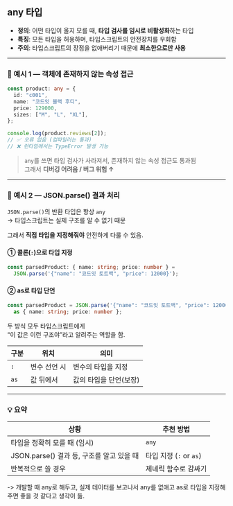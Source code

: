 ## any 타입

- **정의**: 어떤 타입이 올지 모를 때, **타입 검사를 임시로 비활성화**하는 타입  
- **특징**: 모든 타입을 허용하며, 타입스크립트의 안전장치를 우회함  
- **주의**: 타입스크립트의 장점을 없애버리기 때문에 **최소한으로만 사용**

---

### 💬 예시 1 — 객체에 존재하지 않는 속성 접근

```ts
const product: any = {
  id: "c001",
  name: "코드잇 블랙 후디",
  price: 129000,
  sizes: ["M", "L", "XL"],
};

console.log(product.reviews[2]); 
// ✅ 오류 없음 (컴파일러는 통과)
// ❌ 런타임에서는 TypeError 발생 가능
```

> `any`를 쓰면 타입 검사가 사라져서, 존재하지 않는 속성 접근도 통과됨  
> 그래서 **디버깅 어려움 / 버그 위험 ↑**

---

### 💬 예시 2 — JSON.parse() 결과 처리

`JSON.parse()`의 반환 타입은 항상 `any`  
→ 타입스크립트는 실제 구조를 알 수 없기 때문

그래서 **직접 타입을 지정해줘야** 안전하게 다룰 수 있음.

#### ① 콜론(`:`)으로 타입 지정

```ts
const parsedProduct: { name: string; price: number } = 
  JSON.parse('{"name": "코드잇 토트백", "price": 12000}');
```

#### ② as로 타입 단언

```ts
const parsedProduct = JSON.parse('{"name": "코드잇 토트백", "price": 12000}')
  as { name: string; price: number };
```

두 방식 모두 타입스크립트에게  
“이 값은 이런 구조야”라고 알려주는 역할을 함.

| 구분 | 위치 | 의미 |
|------|------|------|
| `:` | 변수 선언 시 | 변수의 타입을 지정 |
| `as` | 값 뒤에서 | 값의 타입을 단언(보장) |

---

### 💡 요약

| 상황 | 추천 방법 |
|------|------------|
| 타입을 정확히 모를 때 (임시) | `any` |
| JSON.parse() 결과 등, 구조를 알고 있을 때 | 타입 지정 (`:` or `as`) |
| 반복적으로 쓸 경우 | 제네릭 함수로 감싸기 |

-> 개발할 때 any로 해두고, 실제 데이터를 보고나서 any를 없애고 as로 타입을 지정해주면 좋을 것 같다고 생각이 듦.
